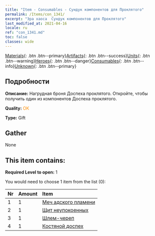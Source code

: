 ```yaml
---
title: "Item - Consumables - Сундук компонентов для Проклятого"
permalink: /Items/con_1341/
excerpt: "Эра хаоса  Сундук компонентов для Проклятого"
last_modified_at: 2021-04-16
locale: ru
ref: "con_1341.md"
toc: false
classes: wide
---
```

 [Materials](/ru/Items/){: .btn .btn--primary}[Artifacts](/ru/Items/Artifacts/){: .btn .btn--success}[Units](/ru/Items/Units/){: .btn .btn--warning}[Heroes](/ru/Items/Heroes/){: .btn .btn--danger}[Consumables](/ru/Items/Consumables/){: .btn .btn--info}[Unknown](/ru/Items/Unknown/){: .btn .btn--primary}

## Подробности
 **Описание:** Нагрудная броня Доспеха проклятого. Откройте, чтобы получить один из компонентов Доспеха проклятого.

 **Quality:** <span style="color: #FF8C00">OK</span>

 **Type:** Gift

## Gather

  None

## This item contains:

 **Required Level to open:** 1

 You would need to choose 1 item from the list (0):

  | Nr | Amount |     Item    |
  |:---|:-------|:------------|
  | 1 | 1 | [Меч адского пламени](/ru/Items/art_121/) |  | 
  | 2 | 1 | [Щит неупокоенных](/ru/Items/art_122/) |  | 
  | 3 | 1 | [Шлем-череп](/ru/Items/art_123/) |  | 
  | 4 | 1 | [Костяной доспех](/ru/Items/art_124/) |  | 
